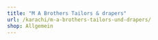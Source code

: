 ```yaml
---
title: "M A Brothers Tailors & drapers"
url: /karachi/m-a-brothers-tailors-und-drapers/
shop: Allgemein
---
```

